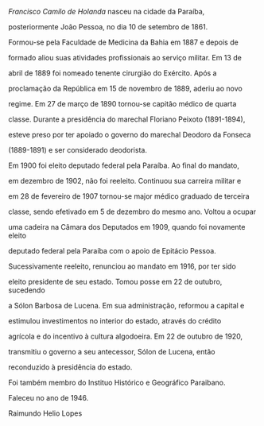 

*Francisco Camilo de Holanda* nasceu na cidade da Paraíba,

posteriormente João Pessoa, no dia 10 de setembro de 1861.



Formou-se pela Faculdade de Medicina da Bahia em 1887 e depois de

formado aliou suas atividades profissionais ao serviço militar. Em 13 de

abril de 1889 foi nomeado tenente cirurgião do Exército. Após a

proclamação da República em 15 de novembro de 1889, aderiu ao novo

regime. Em 27 de março de 1890 tornou-se capitão médico de quarta

classe. Durante a presidência do marechal Floriano Peixoto (1891-1894),

esteve preso por ter apoiado o governo do marechal Deodoro da Fonseca

(1889-1891) e ser considerado deodorista.



Em 1900 foi eleito deputado federal pela Paraíba. Ao final do mandato,

em dezembro de 1902, não foi reeleito. Continuou sua carreira militar e

em 28 de fevereiro de 1907 tornou-se major médico graduado de terceira

classe, sendo efetivado em 5 de dezembro do mesmo ano. Voltou a ocupar

uma cadeira na Câmara dos Deputados em 1909, quando foi novamente eleito

deputado federal pela Paraíba com o apoio de Epitácio Pessoa.

Sucessivamente reeleito, renunciou ao mandato em 1916, por ter sido

eleito presidente de seu estado. Tomou posse em 22 de outubro, sucedendo

a Sólon Barbosa de Lucena. Em sua administração, reformou a capital e

estimulou investimentos no interior do estado, através do crédito

agrícola e do incentivo à cultura algodoeira. Em 22 de outubro de 1920,

transmitiu o governo a seu antecessor, Sólon de Lucena, então

reconduzido à presidência do estado.



Foi também membro do Instituo Histórico e Geográfico Paraibano.



Faleceu no ano de 1946.



Raimundo Helio Lopes



